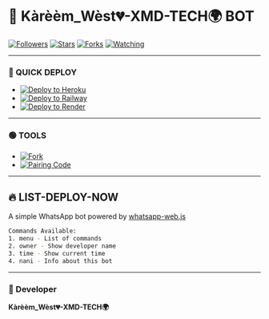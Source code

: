 
# 🤖 Kàrèèm_Wèst💔-XMD-TECH🌍 BOT

[![Followers](https://img.shields.io/github/followers/kareemxmd?style=social)](https://github.com/kareemxmd)
[![Stars](https://img.shields.io/github/stars/kareemxmd?style=social)](https://github.com/kareemxmd)
[![Forks](https://img.shields.io/github/forks/kareemxmd?style=social)](https://github.com/kareemxmd)
[![Watching](https://img.shields.io/github/watchers/kareemxmd?style=social)](https://github.com/kareemxmd)

---

### 🚀 QUICK DEPLOY

- [![Deploy to Heroku](https://www.herokucdn.com/deploy/button.svg)](https://heroku.com/deploy)
- [![Deploy to Railway](https://railway.app/button.svg)](https://railway.app/new)
- [![Deploy to Render](https://render.com/images/deploy-to-render-button.svg)](https://render.com/deploy)

---

### 🟢 TOOLS

- [![Fork](https://img.shields.io/badge/🔄%20FORK%20REPO%20kareemxmd-green)](https://github.com/kareemxmd)
- [![Pairing Code](https://img.shields.io/badge/🔐%20GET%20PAIRING%20CODE-green)](https://github.com/kareemxmd)

---

## 🔥 LIST-DEPLOY-NOW

A simple WhatsApp bot powered by [whatsapp-web.js](https://github.com/pedroslopez/whatsapp-web.js)

```bash
Commands Available:
1. menu - List of commands
2. owner - Show developer name
3. time - Show current time
4. nani - Info about this bot
```

---

### 👤 Developer
**Kàrèèm_Wèst💔-XMD-TECH🌍**
